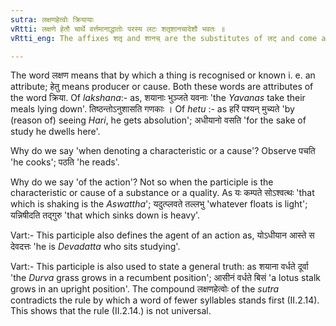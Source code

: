 ```yaml
---
sutra: लक्षणहेत्वोः क्रियायाः
vRtti: लक्षणे हेतौ चार्थे वर्त्तमानाद्धातोः परस्य लटः शतृशानचादेशौ भवतः ॥
vRtti_eng: The affixes शतृ and शानच् are the substitutes of लट् and come after a verb, in expressing an attendent circumstance or characteristic, and the cause of an action.

---
```

The word लक्षण means that by which a thing is recognised or known i. e. an attribute; हेतु means producer or cause. Both these words are attributes of the word क्रिया. Of _lakshana_:- as, शयानाः भुञ्जते यवनाः 'the _Yavanas_ take their meals lying down'. तिष्ठन्तोऽनुशासति गणकाः । Of _hetu_ :- as हरिं पश्यन् मुच्यते 'by (reason of) seeing _Hari_, he gets absolution'; अधीयानो वसति 'for the sake of study he dwells here'.

Why do we say 'when denoting a characteristic or a cause'? Observe पचति 'he cooks'; पठति 'he reads'.

Why do we say 'of the action'? Not so when the participle is the characteristic or cause of a substance or a quality. As यः कम्पते सोऽश्वत्थः 'that which is shaking is the _Aswattha_'; यदुत्प्लवते तल्लभु 'whatever floats is light'; यन्निषीदति तद्गुरु 'that which sinks down is heavy'.

Vart:- This participle also defines the agent of an action as, योऽधीयान आस्ते स देवदत्तः 'he is _Devadatta_ who sits studying'.

Vart:- This participle is also used to state a general truth: as शयाना वर्धते दूर्वा 'the _Durva_ grass grows in a recumbent position'; आसीनं वर्धते बिसं 'a lotus stalk grows in an upright position'. The compound लक्षणहेत्वोः of the _sutra_ contradicts the rule by which a word of fewer syllables stands first (II.2.14). This shows that the rule (II.2.14.) is not universal.